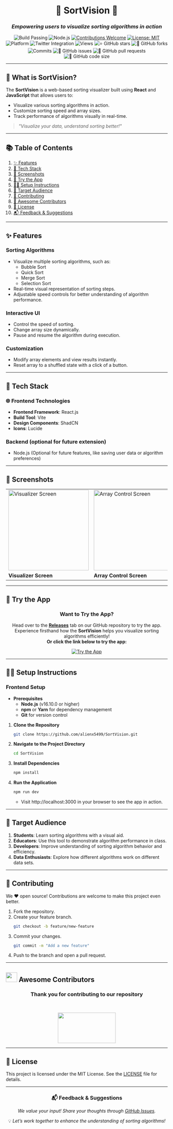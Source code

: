 <div align="center">

# 🌟 **SortVision** 🌟  
### *Empowering users to visualize sorting algorithms in action*

![Build Passing](https://img.shields.io/badge/build-passing-success?style=flat-square)
![Node.js](https://img.shields.io/badge/Node.js-v16.10.0-green?style=flat-square)
[![Contributions Welcome](https://img.shields.io/badge/contributions-welcome-brightgreen.svg?style=flat-square)](https://github.com/alienx5499/SortVision/blob/main/CONTRIBUTING.md)
[![License: MIT](https://custom-icon-badges.herokuapp.com/github/license/alienx5499/SortVision?logo=law&logoColor=white)](https://github.com/alienx5499/SortVision/blob/main/LICENSE)
![Platform](https://img.shields.io/badge/platform-Web-brightgreen?style=flat-square)
![Twitter Integration](https://img.shields.io/badge/social%20media-Twitter-blue?style=flat-square)
![Views](https://hits.dwyl.com/alienx5499/SortVision.svg)
![⭐ GitHub stars](https://img.shields.io/github/stars/alienx5499/SortVision?style=social)
![🍴 GitHub forks](https://img.shields.io/github/forks/alienx5499/SortVision?style=social)
![Commits](https://badgen.net/github/commits/alienx5499/SortVision)
![🐛 GitHub issues](https://img.shields.io/github/issues/alienx5499/SortVision)
![📂 GitHub pull requests](https://img.shields.io/github/issues-pr/alienx5499/SortVision)
![💾 GitHub code size](https://img.shields.io/github/languages/code-size/alienx5499/SortVision)

</div>

---

## **📱 What is SortVision?**

The **SortVision** is a web-based sorting visualizer built using **React** and **JavaScript** that allows users to:
- Visualize various sorting algorithms in action.
- Customize sorting speed and array sizes.
- Track performance of algorithms visually in real-time.

> *"Visualize your data, understand sorting better!"*

---

## **📚 Table of Contents**
1. [✨ Features](#-features)
2. [🦾 Tech Stack](#-tech-stack)
3. [📸 Screenshots](#-screenshots)
4. [🧩 Try the App](#-try-the-app)
5. [👨‍🔧 Setup Instructions](#-setup-instructions)
6. [🎯 Target Audience](#-target-audience)
7. [🤝 Contributing](#-contributing)
8. [🌟 Awesome Contributors](#-awesome-contributors)
9. [📜 License](#-license)
10. [📬 Feedback & Suggestions](#-feedback--suggestions)

---

## **✨ Features**  

### **Sorting Algorithms**
- Visualize multiple sorting algorithms, such as:
  - Bubble Sort
  - Quick Sort
  - Merge Sort
  - Selection Sort
- Real-time visual representation of sorting steps.
- Adjustable speed controls for better understanding of algorithm performance.

### **Interactive UI**
- Control the speed of sorting.
- Change array size dynamically.
- Pause and resume the algorithm during execution.

### **Customization**
- Modify array elements and view results instantly.
- Reset array to a shuffled state with a click of a button.

---

## **🦾 Tech Stack**

### 🌐 **Frontend Technologies**
- **Frontend Framework**: React.js
- **Build Tool**: Vite
- **Design Components**: ShadCN
- **Icons**: Lucide

### **Backend (optional for future extension)**
- Node.js (Optional for future features, like saving user data or algorithm preferences)

---

## **📸 Screenshots**
<div align="center">
<table>
<tr>
  <td><img src="https://github.com/user-attachments/assets/screenshot1.png" alt="Visualizer Screen" width="250px"></td>
  <td><img src="https://github.com/user-attachments/assets/screenshot2.png" alt="Array Control Screen" width="250px"></td>
  <td><img src="https://github.com/user-attachments/assets/screenshot3.png" alt="Algorithm Selection Screen" width="250px"></td>
</tr>
<tr>
  <td><b>Visualizer Screen</b></td>
  <td><b>Array Control Screen</b></td>
  <td><b>Algorithm Selection Screen</b></td>
</tr>
</table>

</div>

---

## **🧩 Try the App**

<div align="center">

### **Want to Try the App?**

Head over to the [**Releases**](https://github.com/alienx5499/SortVision/releases) tab on our GitHub repository to try the app. Experience firsthand how the **SortVision** helps you visualize sorting algorithms efficiently!  
**Or click the link below to try the app:**

[![Try the App](https://img.shields.io/badge/Try%20the%20App-blue?style=flat-square&logo=react)](https://github.com/alienx5499/SortVision/releases)

</div>

---

## **👨‍🔧 Setup Instructions**

### **Frontend Setup**
- **Prerequisites**
  - **Node.js** (v16.10.0 or higher)
  - **npm** or **Yarn** for dependency management
  - **Git** for version control

1. **Clone the Repository**
   ```bash
   git clone https://github.com/alienx5499/SortVision.git
   ```
2. **Navigate to the Project Directory**
   ```bash
   cd SortVision
   ```
3. **Install Dependencies**
   ```bash
   npm install
   ```
4. **Run the Application**
   ```bash
   npm run dev
   ```
   - Visit http://localhost:3000 in your browser to see the app in action.
---

## **🎯 Target Audience**

1. **Students**: Learn sorting algorithms with a visual aid.
2. **Educators**: Use this tool to demonstrate algorithm performance in class.
3. **Developers**: Improve understanding of sorting algorithm behavior and efficiency.
4. **Data Enthusiasts**: Explore how different algorithms work on different data sets.

---

## **🤝 Contributing**

We ❤️ open source! Contributions are welcome to make this project even better.  

1. Fork the repository.  
2. Create your feature branch.  
   ```bash
   git checkout -b feature/new-feature
   ```
3. Commit your changes.  
   ```bash
   git commit -m "Add a new feature"
   ```
4. Push to the branch and open a pull request.

---

## <img src="https://fonts.gstatic.com/s/e/notoemoji/latest/1f31f/512.webp" width="35" height="30"> Awesome Contributors

<div align="center">
	<h3>Thank you for contributing to our repository</h3><br>
	<p align="center">
		<a href="https://github.com/alienx5499/SortVision/contributors">
			<img src="https://contrib.rocks/image?repo=alienx5499/SortVision" width="180" height="95" />
		</a>
	</p>
</div>

---

## **📜 License**

This project is licensed under the MIT License. See the [LICENSE](LICENSE) file for details.

---

<div align="center">

### 📬 **Feedback & Suggestions**
*We value your input! Share your thoughts through [GitHub Issues](https://github.com/alienx5499/SortVision/issues).*

💡 *Let’s work together to enhance the understanding of sorting algorithms!*

</div>

